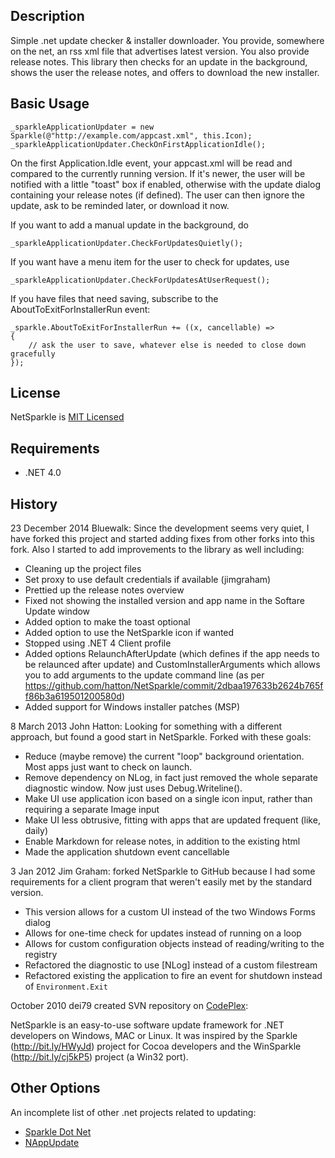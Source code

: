 ## Description

Simple .net update checker & installer downloader. You provide, somewhere on the net, an rss xml file that advertises latest version. You also provide release notes. This library then checks for an update in the background, shows the user the release notes, and offers to download the new installer.

## Basic Usage

    _sparkleApplicationUpdater = new Sparkle(@"http://example.com/appcast.xml", this.Icon);
	_sparkleApplicationUpdater.CheckOnFirstApplicationIdle();

On the first Application.Idle event, your appcast.xml will be read and compared to the currently running version. If it's newer, the user will be notified with a little "toast" box if enabled, otherwise with the update dialog containing your release notes (if defined). The user can then ignore the update, ask to be reminded later, or download it now.

If you want to add a manual update in the background, do

    _sparkleApplicationUpdater.CheckForUpdatesQuietly();

If you want have a menu item for the user to check for updates, use

    _sparkleApplicationUpdater.CheckForUpdatesAtUserRequest();

If you have files that need saving, subscribe to the AboutToExitForInstallerRun event:

    _sparkle.AboutToExitForInstallerRun += ((x, cancellable) =>
    {
    	// ask the user to save, whatever else is needed to close down gracefully   
    });  

## License

NetSparkle is [MIT Licensed]

## Requirements

- .NET 4.0

## History
23 December 2014 Bluewalk: Since the development seems very quiet, I have forked this project and started adding fixes from other forks into this fork. Also I started to add improvements to the library as well including:

 - Cleaning up the project files
 - Set proxy to use default credentials if available (jimgraham)
 - Prettied up the release notes overview
 - Fixed not showing the installed version and app name in the Softare Update window
 - Added option to make the toast optional
 - Added option to use the NetSparkle icon if wanted
 - Stopped using .NET 4 Client profile
 - Added options RelaunchAfterUpdate (which defines if the app needs to be relaunced after update) and CustomInstallerArguments which allows you to add arguments to the update command line (as per https://github.com/hatton/NetSparkle/commit/2dbaa197633b2624b765ff86b3a619501200580d)
 - Added support for Windows installer patches (MSP)

8 March 2013 John Hatton: Looking for something with a different approach, but found a good start in NetSparkle. Forked with these goals:

 - Reduce (maybe remove) the current "loop" background orientation. Most apps just want to check on launch.
 - Remove dependency on NLog, in fact just removed the whole separate diagnostic window. Now just uses Debug.Writeline().
 - Make UI use application icon based on a single icon input, rather than requiring a separate Image input
 - Make UI less obtrusive, fitting with apps that are updated frequent (like, daily)
 - Enable Markdown for release notes, in addition to the existing html
 - Made the application shutdown event cancellable

3 Jan 2012 Jim Graham: forked NetSparkle to GitHub because I had some requirements for a client program that weren't easily met by the standard version.

 - This version allows for a custom UI instead of the two Windows Forms dialog
 - Allows for one-time check for updates instead of running on a loop
 - Allows for custom configuration objects instead of reading/writing to the registry
 - Refactored the diagnostic to use [NLog] instead of a custom filestream
 - Refactored existing the application to fire an event for shutdown instead of `Environment.Exit`

October 2010 dei79 created SVN repository on [CodePlex]:

NetSparkle is an easy-to-use software update framework for .NET developers on Windows, MAC or Linux. It was inspired by the Sparkle (http://bit.ly/HWyJd) project for Cocoa developers and the WinSparkle (http://bit.ly/cj5kP5) project (a Win32 port).

## Other Options

An incomplete list of other .net projects related to updating:
 
 - [Sparkle Dot Net]
 - [NAppUpdate]

[CodePlex]: http://netsparkle.codeplex.com
[MIT Licensed]: http://netsparkle.codeplex.com/license
[Sparkle Dot Net]: https://github.com/iKenndac/SparkleDotNET
[NAppUpdate]: https://github.com/synhershko/NAppUpdate
